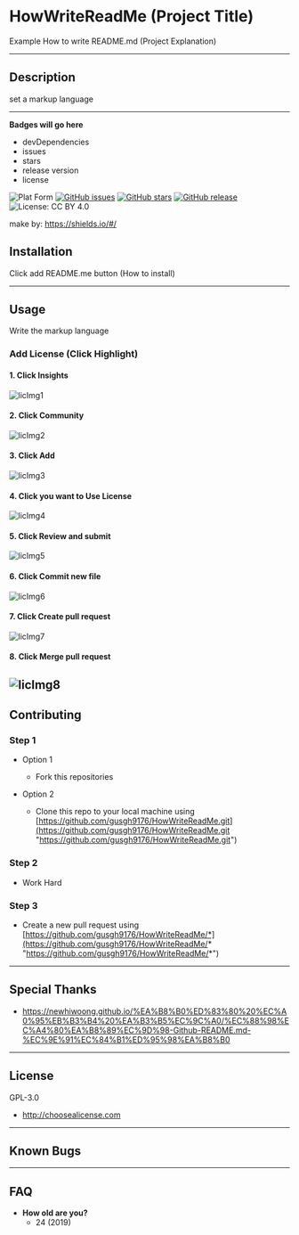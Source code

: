 # HowWriteReadMe (Project Title)
Example How to write README.md (Project Explanation)

---
## Description
set a markup language

---
**Badges will go here**

- devDependencies
- issues
- stars
- release version
- license

![Plat Form](https://img.shields.io/badge/Platform-markup-lightgrey)
[![GitHub issues](https://img.shields.io/github/issues/gusgh9176/HowWriteReadMe)](https://github.com/gusgh9176/HowWriteReadMe/issues)
[![GitHub stars](https://img.shields.io/github/stars/gusgh9176/HowWriteReadMe)](https://github.com/gusgh9176/HowWriteReadMe/stargazers)
[![GitHub release](https://img.shields.io/badge/release-v0.1-green)](https://github.com/gusgh9176/HowWriteReadMe)
![License: CC BY 4.0](https://img.shields.io/badge/License%3A-GPL--3.0-red)

make by: https://shields.io/#/
## Installation 
Click add README.me button (How to install)

---
## Usage
Write the markup language
### Add License (Click Highlight)
#### 1. Click Insights
![licImg1](https://github.com/gusgh9176/HowWriteReadMe/blob/master/img/License1.JPG?raw=true)
#### 2. Click Community
![licImg2](https://github.com/gusgh9176/HowWriteReadMe/blob/master/img/License2.JPG?raw=true)
#### 3. Click Add
![licImg3](https://github.com/gusgh9176/HowWriteReadMe/blob/master/img/License3.JPG?raw=true)
#### 4. Click you want to Use License
![licImg4](https://github.com/gusgh9176/HowWriteReadMe/blob/master/img/License4.JPG?raw=true)
#### 5. Click Review and submit
![licImg5](https://github.com/gusgh9176/HowWriteReadMe/blob/master/img/License5.JPG?raw=true)
#### 6. Click Commit new file
![licImg6](https://github.com/gusgh9176/HowWriteReadMe/blob/master/img/License6.JPG?raw=true)
#### 7. Click Create pull request
![licImg7](https://github.com/gusgh9176/HowWriteReadMe/blob/master/img/License7.JPG?raw=true)
#### 8. Click Merge pull request
![licImg8](https://github.com/gusgh9176/HowWriteReadMe/blob/master/img/License8.JPG?raw=true)
---
## Contributing

### Step 1
- Option 1
  - Fork this repositories

- Option 2
  - Clone this repo to your local machine using [https://github.com/gusgh9176/HowWriteReadMe.git](https://github.com/gusgh9176/HowWriteReadMe.git "https://github.com/gusgh9176/HowWriteReadMe.git")
  
### Step 2
- Work Hard

### Step 3

- Create a new pull request using [https://github.com/gusgh9176/HowWriteReadMe/*](https://github.com/gusgh9176/HowWriteReadMe/* "https://github.com/gusgh9176/HowWriteReadMe/*")

---
## Special Thanks
- https://newhiwoong.github.io/%EA%B8%B0%ED%83%80%20%EC%A0%95%EB%B3%B4%20%EA%B3%B5%EC%9C%A0/%EC%88%98%EC%A4%80%EA%B8%89%EC%9D%98-Github-README.md-%EC%9E%91%EC%84%B1%ED%95%98%EA%B8%B0
---
## License
GPL-3.0
- http://choosealicense.com
---
## Known Bugs

---
## FAQ
- **How old are you?**
  - 24 (2019)
